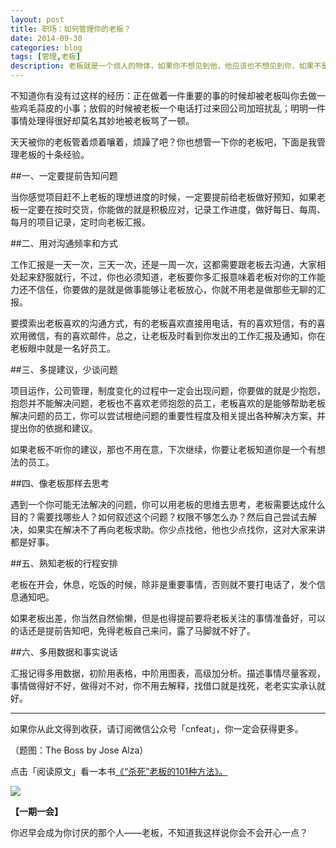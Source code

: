 ```yaml
---
layout: post
title: 职场：如何管理你的老板？
date: 2014-09-30
categories: blog
tags: [管理,老板]
description: 老板就是一个烦人的物体，如果你不想见到他，他应该也不想见到你，如果不是为了钱，还相见不如怀念吧，嗯，怀念的也是钱。
---
```


不知道你有没有过这样的经历：正在做着一件重要的事的时候却被老板叫你去做一些鸡毛蒜皮的小事；放假的时候被老板一个电话打过来回公司加班扰乱；明明一件事情处理得很好却莫名其妙地被老板骂了一顿。

天天被你的老板管着烦着嚷着，烦躁了吧？你也想管一下你的老板吧，下面是我管理老板的十条经验。

##一、一定要提前告知问题

当你感觉项目赶不上老板的理想进度的时候，一定要提前给老板做好预知，如果老板一定要在按时交货，你能做的就是积极应对，记录工作进度，做好每日、每周、每月的项目记录，定时向老板汇报。

##二、用对沟通频率和方式

工作汇报是一天一次，三天一次，还是一周一次，这都需要跟老板去沟通，大家相处起来舒服就行，不过，你也必须知道，老板要你多汇报意味着老板对你的工作能力还不信任，你要做的是就是做事能够让老板放心，你就不用老是做那些无聊的汇报。

要摸索出老板喜欢的沟通方式，有的老板喜欢直接用电话，有的喜欢短信，有的喜欢用微信，有的喜欢邮件，总之，让老板及时看到你发出的工作汇报及通知，你在老板眼中就是一名好员工。

##三、多提建议，少谈问题

项目运作，公司管理，制度变化的过程中一定会出现问题，你要做的就是少抱怨，抱怨并不能解决问题，老板也不喜欢老师抱怨的员工，老板喜欢的是能够帮助老板解决问题的员工，你可以尝试根绝问题的重要性程度及相关提出各种解决方案，并提出你的依据和建议。

如果老板不听你的建议，那也不用在意，下次继续，你要让老板知道你是一个有想法的员工。

##四、像老板那样去思考

遇到一个你可能无法解决的问题，你可以用老板的思维去思考，老板需要达成什么目的？需要找哪些人？如何叙述这个问题？权限不够怎么办？然后自己尝试去解决，如果实在解决不了再向老板求助。你少点找他，他也少点找你，这对大家来讲都是好事。

##五、熟知老板的行程安排

老板在开会，休息，吃饭的时候，除非是重要事情，否则就不要打电话了，发个信息通知吧。

如果老板出差，你当然自然偷懒，但是也得提前要将老板关注的事情准备好，可以的话还是提前告知吧，免得老板自己来问，露了马脚就不好了。

##六、多用数据和事实说话

汇报记得多用数据，初阶用表格，中阶用图表，高级加分析。描述事情尽量客观，事情做得好不好，做得对不对，你不用去解释，找借口就是找死，老老实实承认就好。

----

如果你从此文得到收获，请订阅微信公众号「cnfeat」，你一定会获得更多。

（题图：The Boss by Jose Alza）

点击「阅读原文」看一本书[《“杀死”老板的101种方法》。](http://book.douban.com/subject/3193338/)

![](http://cnfeat.qiniudn.com/signitrue-2014-09-28.jpg)

**【一期一会】**

你迟早会成为你讨厌的那个人——老板，不知道我这样说你会不会开心一点？

